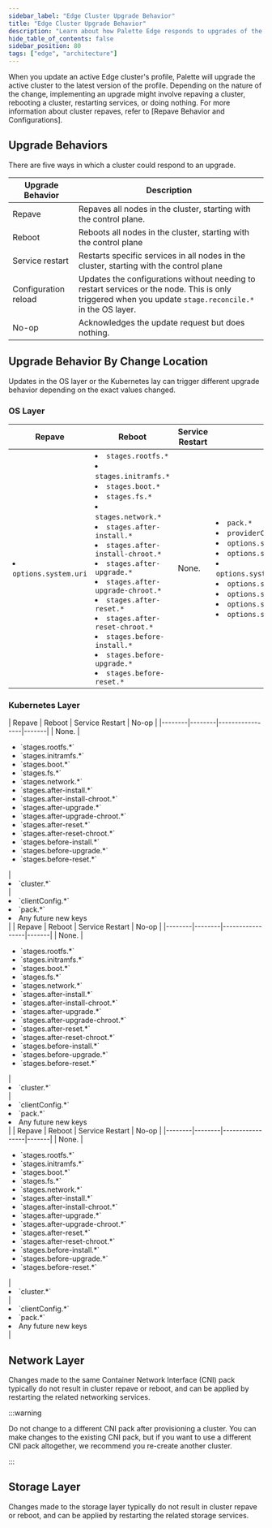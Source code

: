 ```yaml
---
sidebar_label: "Edge Cluster Upgrade Behavior"
title: "Edge Cluster Upgrade Behavior"
description: "Learn about how Palette Edge responds to upgrades of the cluster profile."
hide_table_of_contents: false
sidebar_position: 80
tags: ["edge", "architecture"]
---
```


When you update an active Edge cluster's profile, Palette will upgrade the active cluster to the latest version of the
profile. Depending on the nature of the change, implementing an upgrade might involve repaving a cluster, rebooting a
cluster, restarting services, or doing nothing. For more information about cluster repaves, refer to [Repave Behavior
and Configurations].

## Upgrade Behaviors

There are five ways in which a cluster could respond to an upgrade.

| Upgrade Behavior     | Description                                                                                                                                             |
| -------------------- | ------------------------------------------------------------------------------------------------------------------------------------------------------- |
| Repave               | Repaves all nodes in the cluster, starting with the control plane.                                                                                      |
| Reboot               | Reboots all nodes in the cluster, starting with the control plane                                                                                       |
| Service restart      | Restarts specific services in all nodes in the cluster, starting with the control plane                                                                 |
| Configuration reload | Updates the configurations without needing to restart services or the node. This is only triggered when you update `stage.reconcile.*` in the OS layer. |
| No-op                | Acknowledges the update request but does nothing.                                                                                                       |

## Upgrade Behavior By Change Location

Updates in the OS layer or the Kubernetes lay can trigger different upgrade behavior depending on the exact values
changed.

### OS Layer

| Repave                          | Reboot                                                                                                                                                                                                                                                                                                                                                                                                                                                                   | Service Restart | No-op                                                                                                                                                                                                                                                                                                       |
| ------------------------------- | ------------------------------------------------------------------------------------------------------------------------------------------------------------------------------------------------------------------------------------------------------------------------------------------------------------------------------------------------------------------------------------------------------------------------------------------------------------------------ | --------------- | ----------------------------------------------------------------------------------------------------------------------------------------------------------------------------------------------------------------------------------------------------------------------------------------------------------- |
| <li> `options.system.uri` </li> | <li>`stages.rootfs.*`</li> <li>`stages.initramfs.*`</li> <li>`stages.boot.*`</li> <li>`stages.fs.*`</li> <li>`stages.network.*`</li> <li>`stages.after-install.*`</li> <li>`stages.after-install-chroot.*`</li> <li>`stages.after-upgrade.*`</li> <li>`stages.after-upgrade-chroot.*`</li> <li>`stages.after-reset.*`</li> <li>`stages.after-reset-chroot.*`</li> <li>`stages.before-install.*`</li> <li>`stages.before-upgrade.*`</li> <li>`stages.before-reset.*`</li> | None.           | <li>`pack.*`</li> <li>`providerCredentials.*`</li> <li>`options.system.registry`</li> <li>`options.system.repo`</li> <li>`options.system.k8sDistribution`</li> <li>`options.system.osName`</li> <li>`options.system.peVersion`</li> <li>`options.system.customTag`</li> <li>`options.system.osVersion`</li> |

### Kubernetes Layer

<Tabs>
<TabItem label="PXK-E" value="pxk-e">
| Repave | Reboot | Service Restart | No-op |
|--------|--------|-----------------|-------|
| None. | <ul> <li>`stages.rootfs.*`</li> <li>`stages.initramfs.*`</li> <li>`stages.boot.*`</li> <li>`stages.fs.*`</li> <li>`stages.network.*`</li> <li>`stages.after-install.*`</li> <li>`stages.after-install-chroot.*`</li> <li>`stages.after-upgrade.*`</li> <li>`stages.after-upgrade-chroot.*`</li> <li>`stages.after-reset.*`</li> <li>`stages.after-reset-chroot.*`</li> <li>`stages.before-install.*`</li> <li>`stages.before-upgrade.*`</li> <li>`stages.before-reset.*`</li> </ul> | <li> `cluster.*` </li> | <li> `clientConfig.*` </li> <li>`pack.*` </li><li> Any future new keys</li> |

</TabItem>

<TabItem label="K3s" value="k3s">
| Repave | Reboot | Service Restart | No-op |
|--------|--------|-----------------|-------|
| None. | <ul> <li>`stages.rootfs.*`</li> <li>`stages.initramfs.*`</li> <li>`stages.boot.*`</li> <li>`stages.fs.*`</li> <li>`stages.network.*`</li> <li>`stages.after-install.*`</li> <li>`stages.after-install-chroot.*`</li> <li>`stages.after-upgrade.*`</li> <li>`stages.after-upgrade-chroot.*`</li> <li>`stages.after-reset.*`</li> <li>`stages.after-reset-chroot.*`</li> <li>`stages.before-install.*`</li> <li>`stages.before-upgrade.*`</li> <li>`stages.before-reset.*`</li> </ul> | <li> `cluster.*` </li> | <li> `clientConfig.*` </li> <li>`pack.*` </li><li> Any future new keys</li> |

</TabItem>

<TabItem label="RKE2" value="rke2">
| Repave | Reboot | Service Restart | No-op |
|--------|--------|-----------------|-------|
| None. | <ul> <li>`stages.rootfs.*`</li> <li>`stages.initramfs.*`</li> <li>`stages.boot.*`</li> <li>`stages.fs.*`</li> <li>`stages.network.*`</li> <li>`stages.after-install.*`</li> <li>`stages.after-install-chroot.*`</li> <li>`stages.after-upgrade.*`</li> <li>`stages.after-upgrade-chroot.*`</li> <li>`stages.after-reset.*`</li> <li>`stages.after-reset-chroot.*`</li> <li>`stages.before-install.*`</li> <li>`stages.before-upgrade.*`</li> <li>`stages.before-reset.*`</li> </ul> | <li> `cluster.*` </li> | <li> `clientConfig.*` </li> <li>`pack.*` </li><li> Any future new keys</li> |

</TabItem>

</Tabs>

## Network Layer

Changes made to the same Container Network Interface (CNI) pack typically do not result in cluster repave or reboot, and
can be applied by restarting the related networking services.

:::warning

Do not change to a different CNI pack after provisioning a cluster. You can make changes to the existing CNI pack, but
if you want to use a different CNI pack altogether, we recommend you re-create another cluster.

:::

## Storage Layer

Changes made to the storage layer typically do not result in cluster repave or reboot, and can be applied by restarting
the related storage services.
